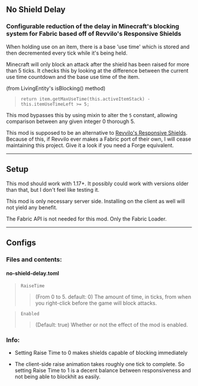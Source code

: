 ## No Shield Delay
### Configurable reduction of the delay in Minecraft's blocking system for Fabric based off of Revvilo's Responsive Shields

When holding use on an item, there is a base 'use time' which is stored and then decremented every tick while it's being held.

Minecraft will only block an attack after the shield has been raised for more than 5 ticks.
It checks this by looking at the difference between the current use time countdown and the base use time of the item.

(from LivingEntity's isBlocking() method)

> `return item.getMaxUseTime(this.activeItemStack) - this.itemUseTimeLeft >= 5;`

This mod bypasses this by using mixin to alter the `5` constant, allowing comparison between any given integer 0 thorough 5.

This mod is supposed to be an alternative to [Revvilo's Responsive Shields](https://github.com/Revvilo/Responsive-Shields). Because of this, if Revvilo ever makes a Fabric port of their own, I will cease maintaining this project. 
Give it a look if you need a Forge equivalent.

----------
## Setup

This mod should work with 1.17+. It possibly could work with versions older than that, but I don't feel like testing it.

This mod is only necessary server side. Installing on the client as well will not yield any benefit.

The Fabric API is not needed for this mod. Only the Fabric Loader.

----------
## Configs
### Files and contents:
#### no-shield-delay.toml

>`RaiseTime`
>> (From 0 to 5. default: 0) The amount of time, in ticks, from when you right-click before the game will block attacks.

>`Enabled`
>> (Default: true) Whether or not the effect of the mod is enabled.


### Info:
- Setting Raise Time to 0 makes shields capable of blocking immediately

- The client-side raise animation takes roughly one tick to complete. So setting Raise Time to 1 is a decent balance between responsiveness and not being able to blockhit as easily.